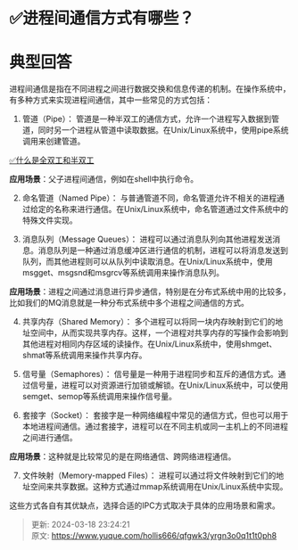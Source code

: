 # ✅进程间通信方式有哪些？

# 典型回答


进程间通信是指在不同进程之间进行数据交换和信息传递的机制。在操作系统中，有多种方式来实现进程间通信，其中一些常见的方式包括：



1. 管道（Pipe）： 管道是一种半双工的通信方式，允许一个进程写入数据到管道，同时另一个进程从管道中读取数据。在Unix/Linux系统中，使用pipe系统调用来创建管道。



[✅什么是全双工和半双工](https://www.yuque.com/hollis666/qfgwk3/mnq17i)



**应用场景**：父子进程间通信，例如在shell中执行命令。



2. 命名管道（Named Pipe）： 与普通管道不同，命名管道允许不相关的进程通过给定的名称来进行通信。在Unix/Linux系统中，命名管道通过文件系统中的特殊文件实现。



3. 消息队列（Message Queues）： 进程可以通过消息队列向其他进程发送消息。消息队列是一种通过消息缓冲区进行通信的机制，进程可以将消息发送到队列，而其他进程则可以从队列中读取消息。在Unix/Linux系统中，使用msgget、msgsnd和msgrcv等系统调用来操作消息队列。



**应用场景**：进程之间通过消息进行异步通信，特别是在分布式系统中用的比较多，比如我们的MQ消息就是一种分布式系统中多个进程之间通信的方式。



4. 共享内存（Shared Memory）： 多个进程可以将同一块内存映射到它们的地址空间中，从而实现共享内存。这样，一个进程对共享内存的写操作会影响到其他进程对相同内存区域的读操作。在Unix/Linux系统中，使用shmget、shmat等系统调用来操作共享内存。



5. 信号量（Semaphores）： 信号量是一种用于进程同步和互斥的通信方式。通过信号量，进程可以对资源进行加锁或解锁。在Unix/Linux系统中，可以使用semget、semop等系统调用来操作信号量。



6. 套接字（Socket）： 套接字是一种网络编程中常见的通信方式，但也可以用于本地进程间通信。通过套接字，进程可以在不同主机或同一主机上的不同进程之间进行通信。



**应用场景**：这种就是比较常见的是在网络通信、跨网络进程通信。



7. 文件映射（Memory-mapped Files）： 进程可以通过将文件映射到它们的地址空间来共享数据。这种方式通过mmap系统调用在Unix/Linux系统中实现。



这些方式各自有其优缺点，选择合适的IPC方式取决于具体的应用场景和需求。



> 更新: 2024-03-18 23:24:21  
> 原文: <https://www.yuque.com/hollis666/qfgwk3/yrgn3o0q1t1t0ph8>